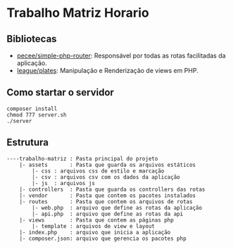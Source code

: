 # Trabalho Matriz Horario

## Bibliotecas
- [pecee/simple-php-router](https://github.com/skipperbent/simple-php-router): Responsável por todas as rotas facilitadas da aplicação.
- [league/plates](http://platesphp.com/): Manipulação e Renderização de views em PHP.

## Como startar o servidor
```shell
composer install
chmod 777 server.sh
./server
```
## Estrutura
```
----trabalho-matriz : Pasta principal do projeto
    |- assets       : Pasta que guarda os arquivos estáticos
        |- css : arquivos css de estilo e marcação
        |- csv : arquivos csv com os dados da aplicação
        |- js  : arquivos js
    |- controllers  : Pasta que guarda os controllers das rotas
    |- vendor       : Pasta que contem os pacotes instalados
    |- routes       : Pasta que contem os arquivos de rotas
        |- web.php  : arquivo que define as rotas da aplicação
        |- api.php  : arquivo que define as rotas da api
    |- views        : Pasta que contem as páginas php
        |- template : arquivos de view e layout
    |- index.php    : arquivo que inicia a aplicação
    |- composer.json: arquivo que gerencia os pacotes php
```
